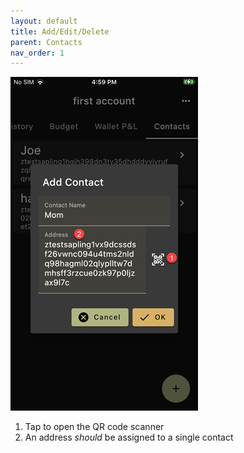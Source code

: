 ```yaml
---
layout: default
title: Add/Edit/Delete
parent: Contacts
nav_order: 1
---
```


![Edit](img/IMG_0084.PNG)

1. Tap to open the QR code scanner
2. An address *should* be assigned to a single contact
